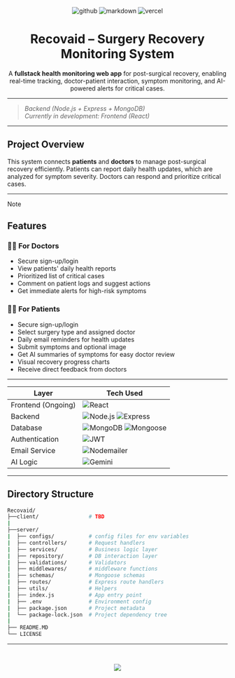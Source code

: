 <div align="center">

![github](https://img.shields.io/badge/GitHub-181717.svg?style=for-the-badge&logo=GitHub&logoColor=white)
![markdown](https://img.shields.io/badge/Markdown-181717.svg?style=for-the-badge&logo=Markdown&logoColor=white)
![vercel](https://img.shields.io/badge/Vercel-181717?style=for-the-badge&logo=vercel&logoColor=white)

# Recovaid – Surgery Recovery Monitoring System
A **fullstack health monitoring web app** for post-surgical recovery, enabling real-time tracking, doctor-patient interaction, symptom monitoring, and AI-powered alerts for critical cases.

</div>

---

>  *Backend (Node.js + Express + MongoDB)*  
>  *Currently in development: Frontend (React)*

---

##  Project Overview

This system connects **patients** and **doctors** to manage post-surgical recovery efficiently. Patients can report daily health updates, which are analyzed for symptom severity. Doctors can respond and prioritize critical cases.

---

>[!NOTE]
>## Features
>### 👨‍⚕️ For Doctors
>- Secure sign-up/login  
>- View patients' daily health reports  
>- Prioritized list of critical cases  
>- Comment on patient logs and suggest actions  
>- Get immediate alerts for high-risk symptoms  
>
>### 🧑‍💻 For Patients
>- Secure sign-up/login  
>- Select surgery type and assigned doctor  
>- Daily email reminders for health updates  
>- Submit symptoms and optional image  
>- Get AI summaries of symptoms for easy doctor review  
>- Visual recovery progress charts  
>- Receive direct feedback from doctors  

---

<div align="center">

| Layer      | Tech Used |
|------------|-----------|
|Frontend (Ongoing)|![React](https://img.shields.io/badge/React-20232a?style=for-the-badge&logo=react&logoColor=61DAFB)|
|Backend|![Node.js](https://img.shields.io/badge/Node.js-6DA55F?style=for-the-badge&logo=node.js&logoColor=white) ![Express](https://img.shields.io/badge/Express.js-000000?style=for-the-badge&logo=express&logoColor=white)|
|Database|![MongoDB](https://img.shields.io/badge/MongoDB-4EA94B?style=for-the-badge&logo=mongodb&logoColor=white) ![Mongoose](https://img.shields.io/badge/Mongoose-880000?style=for-the-badge&logoColor=white)|
|Authentication |![JWT](https://img.shields.io/badge/JWT-black?style=for-the-badge&logo=JSON%20web%20tokens&logoColor=white)|
|Email Service |![Nodemailer](https://img.shields.io/badge/Nodemailer-EA4335?style=for-the-badge&logo=maildotru&logoColor=white)|
|AI Logic |![Gemini](https://img.shields.io/badge/Gemini-8E75B2?style=for-the-badge&logo=google&logoColor=white)|

</div>

---

## Directory Structure

```bash
Recovaid/
├──client/                # TBD
|
├──server/
|  ├── configs/           # config files for env variables
|  ├── controllers/       # Request handlers 
|  ├── services/          # Business logic layer
|  ├── repository/        # DB interaction layer
|  ├── validations/       # Validators
|  ├── middlewares/       # middleware functions
|  ├── schemas/           # Mongoose schemas
|  ├── routes/            # Express route handlers
|  ├── utils/             # Helpers 
|  ├── index.js           # App entry point
|  ├── .env               # Environment config
|  ├── package.json       # Project metadata
|  └── package-lock.json  # Project dependency tree
|
├── README.MD
└── LICENSE
```
---
<br>
<p align="center"><a href="https://github.com/Nilanjan-Mondal/Recovaid/blob/main/LICENSE"><img src="https://img.shields.io/static/v1.svg?style=for-the-badge&label=License&message=BSD&logoColor=d9e0ee&colorA=363a4f&colorB=b7bdf8"/></a></p>
